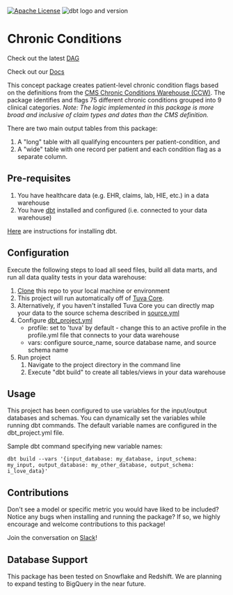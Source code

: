 [![Apache License](https://img.shields.io/badge/License-Apache%202.0-blue.svg)](https://opensource.org/licenses/Apache-2.0) ![dbt logo and version](https://img.shields.io/static/v1?logo=dbt&label=dbt-version&message=1.0.x&color=orange)

# Chronic Conditions

Check out the latest [DAG](https://tuva-health.github.io/chronic_conditions/#!/overview?g_v=1)

Check out our [Docs](http://thetuvaproject.com/)

This concept package creates patient-level chronic condition flags based on the definitions from the [CMS Chronic Conditions Warehouse (CCW)](https://www2.ccwdata.org/web/guest/condition-categories). The package identifies and flags 75 different chronic conditions grouped into 9 clinical categories. _Note: The logic implemented in this package is more broad and inclusive of claim types and dates than the CMS definition._

There are two main output tables from this package:
1) A "long" table with all qualifying encounters per patient-condition, and 
2) A "wide" table with one record per patient and each condition flag as a separate column.

## Pre-requisites
1. You have healthcare data (e.g. EHR, claims, lab, HIE, etc.) in a data warehouse
2. You have [dbt](https://www.getdbt.com/) installed and configured (i.e. connected to your data warehouse)

[Here](https://docs.getdbt.com/dbt-cli/installation) are instructions for installing dbt.

## Configuration
Execute the following steps to load all seed files, build all data marts, and run all data quality tests in your data warehouse:

1. [Clone](https://docs.github.com/en/repositories/creating-and-managing-repositories/cloning-a-repository) this repo to your local machine or environment
2. This project will run automatically off of [Tuva Core](https://github.com/tuva-health/core).
3. Alternatively, if you haven't installed Tuva Core you can directly map your data to the source schema described in [source.yml](models/source.yml)
4. Configure [dbt_project.yml](/dbt_project.yml)
    - profile: set to 'tuva' by default - change this to an active profile in the profile.yml file that connects to your data warehouse
    - vars: configure source_name, source database name, and source schema name
5. Run project
    1. Navigate to the project directory in the command line
    2. Execute "dbt build" to create all tables/views in your data warehouse

## Usage
This project has been configured to use variables for the input/output databases and schemas. You can dynamically set the variables while running dbt commands.  The default variable names are configured in the dbt_project.yml file.

Sample dbt command specifying new variable names:

```
dbt build --vars '{input_database: my_database, input_schema: my_input, output_database: my_other_database, output_schema: i_love_data}'
```

## Contributions
Don't see a model or specific metric you would have liked to be included? Notice any bugs when installing 
and running the package? If so, we highly encourage and welcome contributions to this package! 

Join the conversation on [Slack](https://tuvahealth.slack.com/ssb/redirect#/shared-invite/email)!

## Database Support
This package has been tested on Snowflake and Redshift.  We are planning to expand testing to BigQuery in the near future.
